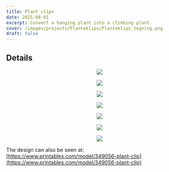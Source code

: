 ```yaml
---
title: Plant clips
date: 2025-08-01
excerpt: Convert a hanging plant into a climbing plant.
cover: /images/projects/Planteklips/Planteklips_tegning.png
draft: false
---
```

## Details

<p style="text-align: center"><img src="/images/projects/Planteklips/Hengeplante%20bilde.jpg"></p><p style="text-align: center"><img src="/images/projects/Planteklips/Klatreplante%20bilde.jpg"></p><p style="text-align: center"><img src="/images/projects/Planteklips/Klips%20n%C3%A6rbilde%201.jpg"></p><p style="text-align: center"><img src="/images/projects/Planteklips/Planteklips%20svarte%202.png"></p><p style="text-align: center"><img src="/images/projects/Planteklips/Planteklips%20svarte.png"></p><p style="text-align: center"><img src="/images/projects/Planteklips/Planteklips%20gronn.png"></p><p style="text-align: center"><img src="/images/projects/Planteklips/Planteklips%20tegning%20i%20rommet.png"></p>

The design can also be seen at: [https://www.printables.com/model/349056-plant-clip](https://www.printables.com/model/349056-plant-clip)